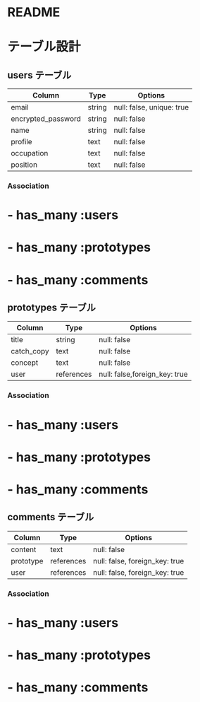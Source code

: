 # README
# テーブル設計

## users テーブル

| Column             | Type   | Options                   |
| ------------------ | ------ | ------------------------- |
| email              | string | null: false, unique: true |
| encrypted_password | string | null: false               |
| name               | string | null: false               |
| profile            | text   | null: false               |
| occupation         | text   | null: false               |
| position           | text   | null: false               |

### Association

# - has_many :users
# - has_many :prototypes
# - has_many :comments

##  prototypes テーブル

| Column             | Type      | Options                      |
| ------------------ | --------- | ---------------------------- |
| title              | string    | null: false                  |
| catch_copy         | text      | null: false                  |
| concept            | text      | null: false                  |
| user               | references| null: false,foreign_key: true|

### Association

# - has_many :users
# - has_many :prototypes
# - has_many :comments

## comments テーブル

| Column   | Type       | Options                        |
| -------- | ---------- | ------------------------------ |
| content  | text       | null: false                    |
| prototype| references | null: false, foreign_key: true |
| user     | references | null: false, foreign_key: true |

### Association

# - has_many :users
# - has_many :prototypes
# - has_many :comments
